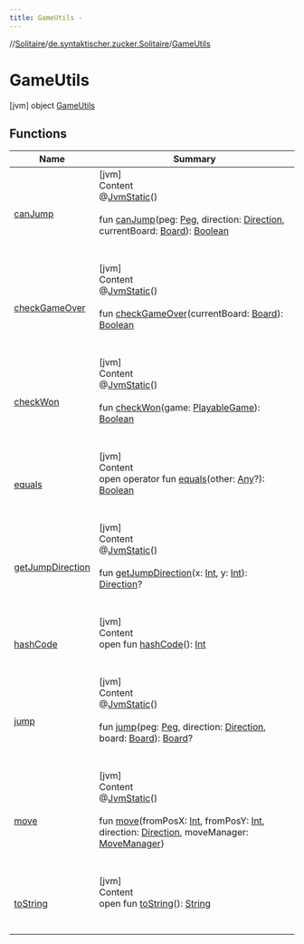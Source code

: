 ```yaml
---
title: GameUtils -
---
```

//[Solitaire](../../index.md)/[de.syntaktischer.zucker.Solitaire](../index.md)/[GameUtils](index.md)



# GameUtils  
 [jvm] object [GameUtils](index.md)   


## Functions  
  
|  Name|  Summary| 
|---|---|
| <a name="de.syntaktischer.zucker.Solitaire/GameUtils/canJump/#de.syntaktischer.zucker.Solitaire.Peg#de.syntaktischer.zucker.Solitaire.Direction#de.syntaktischer.zucker.Solitaire.Board/PointingToDeclaration/"></a>[canJump](can-jump.md)| <a name="de.syntaktischer.zucker.Solitaire/GameUtils/canJump/#de.syntaktischer.zucker.Solitaire.Peg#de.syntaktischer.zucker.Solitaire.Direction#de.syntaktischer.zucker.Solitaire.Board/PointingToDeclaration/"></a>[jvm]  <br>Content  <br>@[JvmStatic](https://kotlinlang.org/api/latest/jvm/stdlib/kotlin.jvm/-jvm-static/index.html)()  <br>  <br>fun [canJump](can-jump.md)(peg: [Peg](../-peg/index.md), direction: [Direction](../-direction/index.md), currentBoard: [Board](../-board/index.md)): [Boolean](https://kotlinlang.org/api/latest/jvm/stdlib/kotlin/-boolean/index.html)  <br><br><br>
| <a name="de.syntaktischer.zucker.Solitaire/GameUtils/checkGameOver/#de.syntaktischer.zucker.Solitaire.Board/PointingToDeclaration/"></a>[checkGameOver](check-game-over.md)| <a name="de.syntaktischer.zucker.Solitaire/GameUtils/checkGameOver/#de.syntaktischer.zucker.Solitaire.Board/PointingToDeclaration/"></a>[jvm]  <br>Content  <br>@[JvmStatic](https://kotlinlang.org/api/latest/jvm/stdlib/kotlin.jvm/-jvm-static/index.html)()  <br>  <br>fun [checkGameOver](check-game-over.md)(currentBoard: [Board](../-board/index.md)): [Boolean](https://kotlinlang.org/api/latest/jvm/stdlib/kotlin/-boolean/index.html)  <br><br><br>
| <a name="de.syntaktischer.zucker.Solitaire/GameUtils/checkWon/#de.syntaktischer.zucker.Solitaire.PlayableGame/PointingToDeclaration/"></a>[checkWon](check-won.md)| <a name="de.syntaktischer.zucker.Solitaire/GameUtils/checkWon/#de.syntaktischer.zucker.Solitaire.PlayableGame/PointingToDeclaration/"></a>[jvm]  <br>Content  <br>@[JvmStatic](https://kotlinlang.org/api/latest/jvm/stdlib/kotlin.jvm/-jvm-static/index.html)()  <br>  <br>fun [checkWon](check-won.md)(game: [PlayableGame](../-playable-game/index.md)): [Boolean](https://kotlinlang.org/api/latest/jvm/stdlib/kotlin/-boolean/index.html)  <br><br><br>
| <a name="kotlin/Any/equals/#kotlin.Any?/PointingToDeclaration/"></a>[equals](../-undoable-command/index.md#%5Bkotlin%2FAny%2Fequals%2F%23kotlin.Any%3F%2FPointingToDeclaration%2F%5D%2FFunctions%2F86918363)| <a name="kotlin/Any/equals/#kotlin.Any?/PointingToDeclaration/"></a>[jvm]  <br>Content  <br>open operator fun [equals](../-undoable-command/index.md#%5Bkotlin%2FAny%2Fequals%2F%23kotlin.Any%3F%2FPointingToDeclaration%2F%5D%2FFunctions%2F86918363)(other: [Any](https://kotlinlang.org/api/latest/jvm/stdlib/kotlin/-any/index.html)?): [Boolean](https://kotlinlang.org/api/latest/jvm/stdlib/kotlin/-boolean/index.html)  <br><br><br>
| <a name="de.syntaktischer.zucker.Solitaire/GameUtils/getJumpDirection/#kotlin.Int#kotlin.Int/PointingToDeclaration/"></a>[getJumpDirection](get-jump-direction.md)| <a name="de.syntaktischer.zucker.Solitaire/GameUtils/getJumpDirection/#kotlin.Int#kotlin.Int/PointingToDeclaration/"></a>[jvm]  <br>Content  <br>@[JvmStatic](https://kotlinlang.org/api/latest/jvm/stdlib/kotlin.jvm/-jvm-static/index.html)()  <br>  <br>fun [getJumpDirection](get-jump-direction.md)(x: [Int](https://kotlinlang.org/api/latest/jvm/stdlib/kotlin/-int/index.html), y: [Int](https://kotlinlang.org/api/latest/jvm/stdlib/kotlin/-int/index.html)): [Direction](../-direction/index.md)?  <br><br><br>
| <a name="kotlin/Any/hashCode/#/PointingToDeclaration/"></a>[hashCode](../-undoable-command/index.md#%5Bkotlin%2FAny%2FhashCode%2F%23%2FPointingToDeclaration%2F%5D%2FFunctions%2F86918363)| <a name="kotlin/Any/hashCode/#/PointingToDeclaration/"></a>[jvm]  <br>Content  <br>open fun [hashCode](../-undoable-command/index.md#%5Bkotlin%2FAny%2FhashCode%2F%23%2FPointingToDeclaration%2F%5D%2FFunctions%2F86918363)(): [Int](https://kotlinlang.org/api/latest/jvm/stdlib/kotlin/-int/index.html)  <br><br><br>
| <a name="de.syntaktischer.zucker.Solitaire/GameUtils/jump/#de.syntaktischer.zucker.Solitaire.Peg#de.syntaktischer.zucker.Solitaire.Direction#de.syntaktischer.zucker.Solitaire.Board/PointingToDeclaration/"></a>[jump](jump.md)| <a name="de.syntaktischer.zucker.Solitaire/GameUtils/jump/#de.syntaktischer.zucker.Solitaire.Peg#de.syntaktischer.zucker.Solitaire.Direction#de.syntaktischer.zucker.Solitaire.Board/PointingToDeclaration/"></a>[jvm]  <br>Content  <br>@[JvmStatic](https://kotlinlang.org/api/latest/jvm/stdlib/kotlin.jvm/-jvm-static/index.html)()  <br>  <br>fun [jump](jump.md)(peg: [Peg](../-peg/index.md), direction: [Direction](../-direction/index.md), board: [Board](../-board/index.md)): [Board](../-board/index.md)?  <br><br><br>
| <a name="de.syntaktischer.zucker.Solitaire/GameUtils/move/#kotlin.Int#kotlin.Int#de.syntaktischer.zucker.Solitaire.Direction#de.syntaktischer.zucker.Solitaire.MoveManager/PointingToDeclaration/"></a>[move](move.md)| <a name="de.syntaktischer.zucker.Solitaire/GameUtils/move/#kotlin.Int#kotlin.Int#de.syntaktischer.zucker.Solitaire.Direction#de.syntaktischer.zucker.Solitaire.MoveManager/PointingToDeclaration/"></a>[jvm]  <br>Content  <br>@[JvmStatic](https://kotlinlang.org/api/latest/jvm/stdlib/kotlin.jvm/-jvm-static/index.html)()  <br>  <br>fun [move](move.md)(fromPosX: [Int](https://kotlinlang.org/api/latest/jvm/stdlib/kotlin/-int/index.html), fromPosY: [Int](https://kotlinlang.org/api/latest/jvm/stdlib/kotlin/-int/index.html), direction: [Direction](../-direction/index.md), moveManager: [MoveManager](../-move-manager/index.md))  <br><br><br>
| <a name="kotlin/Any/toString/#/PointingToDeclaration/"></a>[toString](../-undoable-command/index.md#%5Bkotlin%2FAny%2FtoString%2F%23%2FPointingToDeclaration%2F%5D%2FFunctions%2F86918363)| <a name="kotlin/Any/toString/#/PointingToDeclaration/"></a>[jvm]  <br>Content  <br>open fun [toString](../-undoable-command/index.md#%5Bkotlin%2FAny%2FtoString%2F%23%2FPointingToDeclaration%2F%5D%2FFunctions%2F86918363)(): [String](https://kotlinlang.org/api/latest/jvm/stdlib/kotlin/-string/index.html)  <br><br><br>

